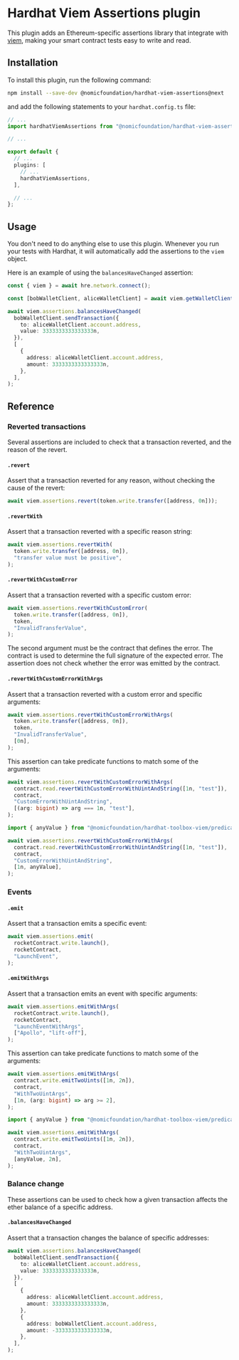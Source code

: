 # Hardhat Viem Assertions plugin

This plugin adds an Ethereum-specific assertions library that integrate with [viem](https://viem.sh/), making your smart contract tests easy to write and read.

## Installation

To install this plugin, run the following command:

```bash
npm install --save-dev @nomicfoundation/hardhat-viem-assertions@next
```

and add the following statements to your `hardhat.config.ts` file:

```typescript
// ...
import hardhatViemAssertions from "@nomicfoundation/hardhat-viem-assertions";

// ...

export default {
  // ...
  plugins: [
    // ...
    hardhatViemAssertions,
  ],

  // ...
};
```

## Usage

You don't need to do anything else to use this plugin. Whenever you run your tests with Hardhat, it will automatically add the assertions to the `viem` object.

Here is an example of using the `balancesHaveChanged` assertion:

```ts
const { viem } = await hre.network.connect();

const [bobWalletClient, aliceWalletClient] = await viem.getWalletClients();

await viem.assertions.balancesHaveChanged(
  bobWalletClient.sendTransaction({
    to: aliceWalletClient.account.address,
    value: 3333333333333333n,
  }),
  [
    {
      address: aliceWalletClient.account.address,
      amount: 3333333333333333n,
    },
  ],
);
```

## Reference

### Reverted transactions

Several assertions are included to check that a transaction reverted, and the reason of the revert.

#### `.revert`

Assert that a transaction reverted for any reason, without checking the cause of the revert:

```ts
await viem.assertions.revert(token.write.transfer([address, 0n]));
```

#### `.revertWith`

Assert that a transaction reverted with a specific reason string:

```ts
await viem.assertions.revertWith(
  token.write.transfer([address, 0n]),
  "transfer value must be positive",
);
```

#### `.revertWithCustomError`

Assert that a transaction reverted with a specific custom error:

```ts
await viem.assertions.revertWithCustomError(
  token.write.transfer([address, 0n]),
  token,
  "InvalidTransferValue",
);
```

The second argument must be the contract that defines the error. The contract is used to determine the full signature of the expected error. The assertion does not check whether the error was emitted by the contract.

#### `.revertWithCustomErrorWithArgs`

Assert that a transaction reverted with a custom error and specific arguments:

```ts
await viem.assertions.revertWithCustomErrorWithArgs(
  token.write.transfer([address, 0n]),
  token,
  "InvalidTransferValue",
  [0n],
);
```

This assertion can take predicate functions to match some of the arguments:

```ts
await viem.assertions.revertWithCustomErrorWithArgs(
  contract.read.revertWithCustomErrorWithUintAndString([1n, "test"]),
  contract,
  "CustomErrorWithUintAndString",
  [(arg: bigint) => arg === 1n, "test"],
);
```

```ts
import { anyValue } from "@nomicfoundation/hardhat-toolbox-viem/predicates";

await viem.assertions.revertWithCustomErrorWithArgs(
  contract.read.revertWithCustomErrorWithUintAndString([1n, "test"]),
  contract,
  "CustomErrorWithUintAndString",
  [1n, anyValue],
);
```

### Events

#### `.emit`

Assert that a transaction emits a specific event:

```ts
await viem.assertions.emit(
  rocketContract.write.launch(),
  rocketContract,
  "LaunchEvent",
);
```

#### `.emitWithArgs`

Assert that a transaction emits an event with specific arguments:

```ts
await viem.assertions.emitWithArgs(
  rocketContract.write.launch(),
  rocketContract,
  "LaunchEventWithArgs",
  ["Apollo", "lift-off"],
);
```

This assertion can take predicate functions to match some of the arguments:

```ts
await viem.assertions.emitWithArgs(
  contract.write.emitTwoUints([1n, 2n]),
  contract,
  "WithTwoUintArgs",
  [1n, (arg: bigint) => arg >= 2],
);
```

```ts
import { anyValue } from "@nomicfoundation/hardhat-toolbox-viem/predicates";

await viem.assertions.emitWithArgs(
  contract.write.emitTwoUints([1n, 2n]),
  contract,
  "WithTwoUintArgs",
  [anyValue, 2n],
);
```

### Balance change

These assertions can be used to check how a given transaction affects the ether balance of a specific address.

#### `.balancesHaveChanged`

Assert that a transaction changes the balance of specific addresses:

```ts
await viem.assertions.balancesHaveChanged(
  bobWalletClient.sendTransaction({
    to: aliceWalletClient.account.address,
    value: 3333333333333333n,
  }),
  [
    {
      address: aliceWalletClient.account.address,
      amount: 3333333333333333n,
    },
    {
      address: bobWalletClient.account.address,
      amount: -3333333333333333n,
    },
  ],
);
```

